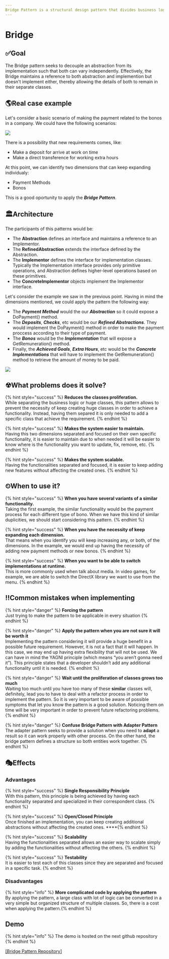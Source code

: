 ```yaml
---
Bridge Pattern is a structural design pattern that divides business logic or huge class into separate class hierarchies that can be developed independently.
---
```


# Bridge

## ✅Goal

The Bridge pattern seeks to decouple an abstraction from its implementation such that both can vary independently. Effectively, the Bridge maintains a reference to both abstraction and implemention but doesn't implement either, thereby allowing the details of both to remain in their separate classes.

## 🌎Real case example

Let's consider a basic scenario of making the payment related to the bonos in a company. We could have the following scenarios:

![](.gitbook/assets/Bridge1.PNG)

There is a possibility that new requirements comes, like:

* Make a deposit for arrive at work on time
* Make a direct transference for working extra hours

At this point, we can identify two dimensions that can keep expanding individualy:

* Payment Methods
* Bonos

This is a good oportunity to apply the _**Bridge Pattern**_.

## 🏛Architecture

The participants of this patterns would be:

* The **Abstraction** defines an interface and maintains a reference to an Implementor.
* The **RefinedAbstraction** extends the interface defined by the Abstraction. 
* The **Implementor** defines the interface for implementation classes. Typically the Implementation interface provides only primitive operations, and Abstraction defines higher-level operations based on these primitives.
* The **ConcreteImplementor** objects implement the Implementor interface.

Let's consider the example we saw in the previous point. Having in mind the dimensions mentioned, we could apply the pattern the following way:

* The _**Payment Method**_ would the our _**Abstraction**_ so it could expose a DoPayment\(\) method.
* The _**Deposits**_, _**Checks**_, etc would be our _**Refined Abstractions**_. They would implement the DoPayment\(\) method in order to make the payment proccess according to their type of payment.
* The _**Bonos**_ would be the _**Implementation**_ that will expose a GetRemuneration\(\) method.
* Finally, the _**Achieved Goals**_, _**Extra Hours**_, etc would be the _**Concrete Implementations**_ that will have to implement the GetRemuneration\(\) method to retrieve the amount of money to be paid.

![](.gitbook/assets/Bridge2.PNG)

## ☢What problems does it solve?

{% hint style="success" %} **Reduces the classes proliferation.**  
While separating the business logic or huge classes, this pattern allows to prevent the necessity of keep creating huge classes in order to achieve a functionality. Instead, having them separed it is only needed to add a specific class that achieve the requirement. {% endhint %}

{% hint style="success" %} **Makes the system easier to maintain.**  
Having this two dimensions separated and focused on their own specific functionality, it is easier to maintain due to when needed it will be easier to know where is the functionality you want to update, fix, remove, etc. {% endhint %}

{% hint style="success" %} **Makes the system scalable.**  
Having the functionalities separated and focused, it is easier to keep adding new features without affecting the created ones. {% endhint %}

## ⏲When to use it?

{% hint style="success" %} **When you have several variants of a similar functionality.**  
Taking the first example, the similar functionality would be the payment process for each different type of bono. When we have this kind of similar duplicities, we should start considering this pattern. {% endhint %}

{% hint style="success" %} **When you have the necessity of keep expanding each dimension.**  
That means when you identify you will keep increasing any, or both, of the dimensions. In the example, we would end up having the necessity of adding new payment methods or new bonos. {% endhint %}

{% hint style="success" %} **When you want to be able to switch implementations at runtime.**  
This is more commonly used when talk about media. In video games, for example, we are able to switch the DirectX library we want to use from the menu. {% endhint %}


## ‼Common mistakes when implementing

{% hint style="danger" %} **Forcing the pattern**  
Just trying to make the pattern to be applicable in every situation {% endhint %}

{% hint style="danger" %} **Apply the pattern when you are not sure it will be worth it**  
Implementing the pattern considering it will provide a huge benefit in a possible future requirement. However, it is not a fact that it will happen. In this case, we may end up having extra flexibility that will not be used. We can have in mind the YAGNI principle \(which means “you aren’t gonna need it”\). This principle states that a developer shouldn’t add any additional functionality until it is needed. {% endhint %}

{% hint style="danger" %} **Wait until the proliferation of classes grows too much**  
Waiting too much until you have too many of these **similar** classes will, definitely, lead you to have to deal with a refactor process in order to implement the pattern. So it is very important to be aware of possible symptoms that let you know the pattern is a good solution. Noticing them on time will be very important in order to prevent future refactoring problems. {% endhint %}

{% hint style="danger" %} **Confuse Bridge Pattern with Adapter Pattern**  
The adapter pattern seeks to provide a solution when you need to **adapt** a result so it can work properly with other process. On the other hand, the bridge pattern defines a structure so both entities work together. {% endhint %}

## 🎭Effects

### Advantages

{% hint style="success" %} **Single Responsibility Principle**  
With this pattern, this principle is being achieved by having each functionality separated and specialized in their correspondent class. {% endhint %}

{% hint style="success" %} **Open/Closed Principle**  
Once finished an implementation, you can keep creating additional abstractions without affecting the created ones. ****{% endhint %}

{% hint style="success" %} **Scalability**  
Having the functionalities separated allows an easier way to scalate simply by adding the functionalities without affecting the others. {% endhint %}

{% hint style="success" %} **Testability**  
It is easier to test each of this classes since they are separated and focused in a specific task. {% endhint %}

### Disadvantages 

{% hint style="info" %} **More complicated code by applying the pattern**  
By applying the pattern, a large class with lot of logic can be converted in a very simple but organized structure of multiple classes. So, there is a cost when applying the pattern.{% endhint %}

## Demo 

{% hint style="info" %}
The demo is hosted on the next github repository
{% endhint %}

[\[Bridge Pattern Repository\]](https://github.com/jordinola/BridgePattern)


